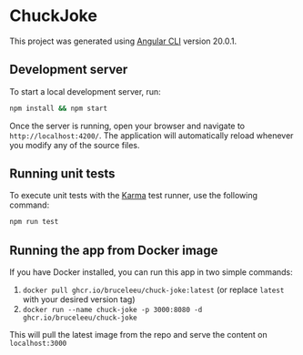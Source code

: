 # ChuckJoke

This project was generated using [Angular CLI](https://github.com/angular/angular-cli) version 20.0.1.

## Development server

To start a local development server, run:

```bash
npm install && npm start
```

Once the server is running, open your browser and navigate to `http://localhost:4200/`. The application will automatically reload whenever you modify any of the source files.

## Running unit tests

To execute unit tests with the [Karma](https://karma-runner.github.io) test runner, use the following command:

```bash
npm run test
```

## Running the app from Docker image

If you have Docker installed, you can run this app in two simple commands:

1. `docker pull ghcr.io/bruceleeu/chuck-joke:latest` (or replace `latest` with your desired version tag)
2. `docker run --name chuck-joke -p 3000:8080 -d ghcr.io/bruceleeu/chuck-joke`

This will pull the latest image from the repo and serve the content on `localhost:3000`
